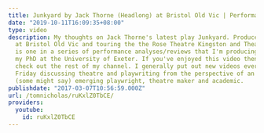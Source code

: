 ```yaml
---
title: Junkyard by Jack Thorne (Headlong) at Bristol Old Vic | Performance Analysis
date: "2019-10-11T16:09:35+08:00"
type: video
description: My thoughts on Jack Thorne's latest play Junkyard. Produced by Headlong
  at Bristol Old Vic and touring the the Rose Theatre Kingston and Theatr Clwyd. This
  is one in a series of performance analyses/reviews that I'm producing while undertaking
  my PhD at the University of Exeter. If you've enjoyed this video then please do
  check out the rest of my channel. I generally put out new videos every Tuesday and
  Friday discussing theatre and playwriting from the perspective of an aspirant and
  (some might say) emerging playwright, theatre maker and academic.
publishdate: "2017-03-07T10:56:59.000Z"
url: /tomnicholas/ruKxlZ0TbCE/
providers:
  youtube:
    id: ruKxlZ0TbCE
---
```

